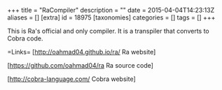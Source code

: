 +++
title = "RaCompiler"
description = ""
date = 2015-04-04T14:23:13Z
aliases = []
[extra]
id = 18975
[taxonomies]
categories = []
tags = []
+++


This is Ra's official and only compiler. It is a transpiler that converts to Cobra code.

=Links=
[http://oahmad04.github.io/ra/ Ra website]

[https://github.com/oahmad04/ra Ra source code]

[http://cobra-language.com/ Cobra website]
